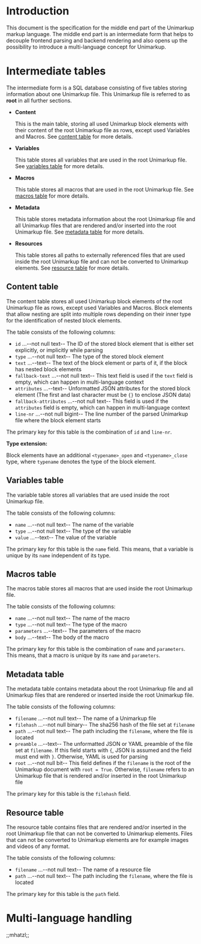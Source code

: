 # Introduction

This document is the specification for the middle end part of the Unimarkup markup language.
The middle end part is an intermediate form that helps to decouple frontend parsing and backend rendering
and also opens up the possibility to introduce a multi-language concept for Unimarkup.

# Intermediate tables

The intermediate form is a SQL database consisting of five tables storing information about one Unimarkup file.
This Unimarkup file is referred to as **root** in all further sections.

- **Content**

  This is the main table, storing all used Unimarkup block elements with their content of the root Unimarkup file as rows, except used Variables and Macros.
  See [content table](#content-table) for more details.

- **Variables**

  This table stores all variables that are used in the root Unimarkup file.
  See [variables table](#variables-table) for more details.

- **Macros**

  This table stores all macros that are used in the root Unimarkup file.
  See [macros table](#macros-table) for more details.

- **Metadata**

  This table stores metadata information about the root Unimarkup file and all Unimarkup files that are rendered and/or inserted into the root Unimarkup file.
  See [metadata table](#metadata-table) for more details.

- **Resources**

  This table stores all paths to externally referenced files that are used inside the root Unimarkup file and can not be converted to Unimarkup elements.
	See [resource table](#resource-table) for more details.

## Content table

The content table stores all used Unimarkup block elements of the root Unimarkup file as rows, except used Variables and Macros.
Block elements that allow nesting are split into multiple rows depending on their inner type for the identification of nested block elements.

The table consists of the following columns:

- `id` ...--not null text-- The ID of the stored block element that is either set explicitly, or implicitly while parsing
- `type` ...--not null text-- The type of the stored block element
- `text` ...--text-- The text of the block element or parts of it, if the block has nested block elements
- `fallback-text` ...--not null text-- This text field is used if the `text` field is empty, which can happen in multi-language context
- `attributes` ...--text-- Unformatted JSON attributes for the stored block element (The first and last character must be `{}` to enclose JSON data)
- `fallback-attributes` ...--not null text-- This field is used if the `attributes` field is empty, which can happen in multi-language context
- `line-nr` ...--not null bigint-- The line number of the parsed Unimarkup file where the block element starts

The primary key for this table is the combination of `id` and `line-nr`.

**Type extension:** 

Block elements have an additional `<typename>_open` and `<typename>_close` type, where `typename` denotes the type of the block element.

## Variables table

The variable table stores all variables that are used inside the root Unimarkup file.

The table consists of the following columns:

- `name` ...--not null text-- The name of the variable
- `type` ...--not null text-- The type of the variable
- `value` ...--text-- The value of the variable

The primary key for this table is the `name` field. This means, that a variable is unique by its `name` independent of its type.

## Macros table

The macros table stores all macros that are used inside the root Unimarkup file.

The table consists of the following columns:

- `name` ...--not null text-- The name of the macro
- `type` ...--not null text-- The type of the macro
- `parameters` ...--text-- The parameters of the macro
- `body` ...--text-- The body of the macro

The primary key for this table is the combination of `name` and `parameters`. This means, that a macro is unique by its `name` and `parameters`.

## Metadata table

The metadata table contains metadata about the root Unimarkup file and all Unimarkup files that are rendered or inserted inside the root Unimarkup file.

The table consists of the following columns:

- `filename` ...--not null text-- The name of a Unimarkup file
- `filehash` ...--not null binary-- The sha256 hash of the file set at `filename`
- `path` ...--not null text-- The path including the `filename`, where the file is located
- `preamble` ...--text-- The unformatted JSON or YAML preamble of the file set at `filename`. If this field starts with `{`, JSON is assumed and the field must end with `}`. Otherwise, YAML is used for parsing
- `root` ...--not null bit-- This field defines if the `filename` is the root of the Unimarkup document with `root = True`. Otherwise, `filename` refers to an Unimarkup file that is rendered and/or inserted in the root Unimarkup file

The primary key for this table is the `filehash` field.

## Resource table

The resource table contains files that are rendered and/or inserted in the root Unimarkup file that can not be converted to Unimarkup elements.
Files that can not be converted to Unimarkup elements are for example images and videos of any format.

The table consists of the following columns:

- `filename` ...--not null text-- The name of a resource file
- `path` ...--not null text-- The path including the `filename`, where the file is located

The primary key for this table is the `path` field.


# Multi-language handling

;;mhatzl;;


